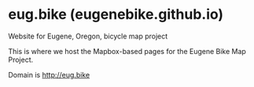 # eug.bike (eugenebike.github.io)

Website for Eugene, Oregon, bicycle map project

This is where we host the Mapbox-based pages for the Eugene Bike Map Project.

Domain is http://eug.bike